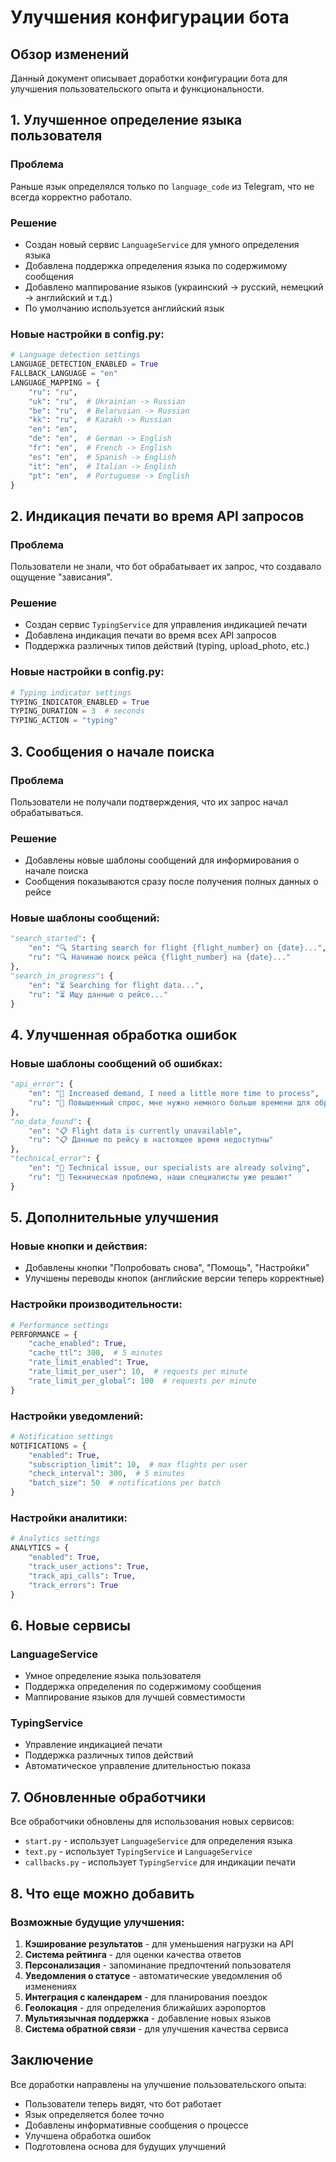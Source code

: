 # Улучшения конфигурации бота

## Обзор изменений

Данный документ описывает доработки конфигурации бота для улучшения пользовательского опыта и функциональности.

## 1. Улучшенное определение языка пользователя

### Проблема
Раньше язык определялся только по `language_code` из Telegram, что не всегда корректно работало.

### Решение
- Создан новый сервис `LanguageService` для умного определения языка
- Добавлена поддержка определения языка по содержимому сообщения
- Добавлено маппирование языков (украинский → русский, немецкий → английский и т.д.)
- По умолчанию используется английский язык

### Новые настройки в config.py:
```python
# Language detection settings
LANGUAGE_DETECTION_ENABLED = True
FALLBACK_LANGUAGE = "en"
LANGUAGE_MAPPING = {
    "ru": "ru",
    "uk": "ru",  # Ukrainian -> Russian
    "be": "ru",  # Belarusian -> Russian
    "kk": "ru",  # Kazakh -> Russian
    "en": "en",
    "de": "en",  # German -> English
    "fr": "en",  # French -> English
    "es": "en",  # Spanish -> English
    "it": "en",  # Italian -> English
    "pt": "en",  # Portuguese -> English
}
```

## 2. Индикация печати во время API запросов

### Проблема
Пользователи не знали, что бот обрабатывает их запрос, что создавало ощущение "зависания".

### Решение
- Создан сервис `TypingService` для управления индикацией печати
- Добавлена индикация печати во время всех API запросов
- Поддержка различных типов действий (typing, upload_photo, etc.)

### Новые настройки в config.py:
```python
# Typing indicator settings
TYPING_INDICATOR_ENABLED = True
TYPING_DURATION = 3  # seconds
TYPING_ACTION = "typing"
```

## 3. Сообщения о начале поиска

### Проблема
Пользователи не получали подтверждения, что их запрос начал обрабатываться.

### Решение
- Добавлены новые шаблоны сообщений для информирования о начале поиска
- Сообщения показываются сразу после получения полных данных о рейсе

### Новые шаблоны сообщений:
```python
"search_started": {
    "en": "🔍 Starting search for flight {flight_number} on {date}...",
    "ru": "🔍 Начинаю поиск рейса {flight_number} на {date}..."
},
"search_in_progress": {
    "en": "⏳ Searching for flight data...",
    "ru": "⏳ Ищу данные о рейсе..."
}
```

## 4. Улучшенная обработка ошибок

### Новые шаблоны сообщений об ошибках:
```python
"api_error": {
    "en": "🚦 Increased demand, I need a little more time to process",
    "ru": "🚦 Повышенный спрос, мне нужно немного больше времени для обработки"
},
"no_data_found": {
    "en": "📋 Flight data is currently unavailable",
    "ru": "📋 Данные по рейсу в настоящее время недоступны"
},
"technical_error": {
    "en": "🔧 Technical issue, our specialists are already solving",
    "ru": "🔧 Техническая проблема, наши специалисты уже решают"
}
```

## 5. Дополнительные улучшения

### Новые кнопки и действия:
- Добавлены кнопки "Попробовать снова", "Помощь", "Настройки"
- Улучшены переводы кнопок (английские версии теперь корректные)

### Настройки производительности:
```python
# Performance settings
PERFORMANCE = {
    "cache_enabled": True,
    "cache_ttl": 300,  # 5 minutes
    "rate_limit_enabled": True,
    "rate_limit_per_user": 10,  # requests per minute
    "rate_limit_per_global": 100  # requests per minute
}
```

### Настройки уведомлений:
```python
# Notification settings
NOTIFICATIONS = {
    "enabled": True,
    "subscription_limit": 10,  # max flights per user
    "check_interval": 300,  # 5 minutes
    "batch_size": 50  # notifications per batch
}
```

### Настройки аналитики:
```python
# Analytics settings
ANALYTICS = {
    "enabled": True,
    "track_user_actions": True,
    "track_api_calls": True,
    "track_errors": True
}
```

## 6. Новые сервисы

### LanguageService
- Умное определение языка пользователя
- Поддержка определения по содержимому сообщения
- Маппирование языков для лучшей совместимости

### TypingService
- Управление индикацией печати
- Поддержка различных типов действий
- Автоматическое управление длительностью показа

## 7. Обновленные обработчики

Все обработчики обновлены для использования новых сервисов:
- `start.py` - использует `LanguageService` для определения языка
- `text.py` - использует `TypingService` и `LanguageService`
- `callbacks.py` - использует `TypingService` для индикации печати

## 8. Что еще можно добавить

### Возможные будущие улучшения:
1. **Кэширование результатов** - для уменьшения нагрузки на API
2. **Система рейтинга** - для оценки качества ответов
3. **Персонализация** - запоминание предпочтений пользователя
4. **Уведомления о статусе** - автоматические уведомления об изменениях
5. **Интеграция с календарем** - для планирования поездок
6. **Геолокация** - для определения ближайших аэропортов
7. **Мультиязычная поддержка** - добавление новых языков
8. **Система обратной связи** - для улучшения качества сервиса

## Заключение

Все доработки направлены на улучшение пользовательского опыта:
- Пользователи теперь видят, что бот работает
- Язык определяется более точно
- Добавлены информативные сообщения о процессе
- Улучшена обработка ошибок
- Подготовлена основа для будущих улучшений 